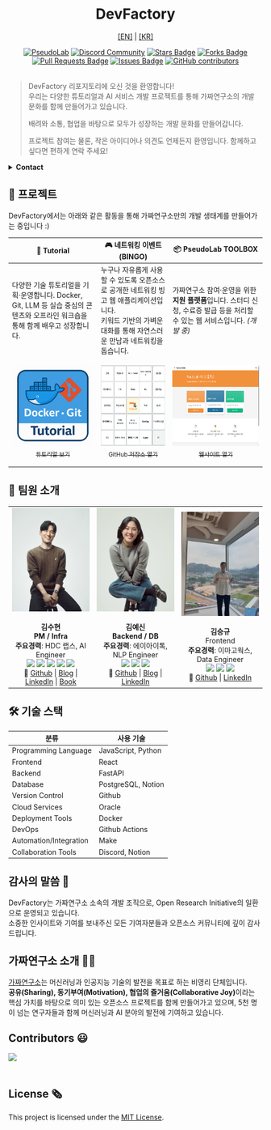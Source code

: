 <h1 align="center"> DevFactory </h1>

<p align="center">
  <a href="./README.en.md">[EN]</a> | <a href="./README.md">[KR]</a>
</p>

<div align="center">
<a href="https://pseudo-lab.com"><img src="https://img.shields.io/badge/PseudoLab-S10-3776AB" alt="PseudoLab"/></a>
<a href="https://discord.gg/EPurkHVtp2"><img src="https://img.shields.io/badge/Discord-BF40BF" alt="Discord Community"/></a>
<a href="https://github.com/Pseudo-Lab/DevFactory/stargazers"><img src="https://img.shields.io/github/stars/Pseudo-Lab/DevFactory" alt="Stars Badge"/></a>
<a href="https://github.com/Pseudo-Lab/DevFactory/network/members"><img src="https://img.shields.io/github/forks/Pseudo-Lab/DevFactory" alt="Forks Badge"/></a>
<a href="https://github.com/Pseudo-Lab/DevFactory/pulls"><img src="https://img.shields.io/github/issues-pr/Pseudo-Lab/DevFactory" alt="Pull Requests Badge"/></a>
<a href="https://github.com/Pseudo-Lab/DevFactory/issues"><img src="https://img.shields.io/github/issues/Pseudo-Lab/DevFactory" alt="Issues Badge"/></a>
<a href="https://github.com/Pseudo-Lab/DevFactory/graphs/contributors"><img alt="GitHub contributors" src="https://img.shields.io/github/contributors/Pseudo-Lab/DevFactory?color=2b9348"></a>
</div>
<br>

<!-- sheilds: https://shields.io/ -->

> DevFactory 리포지토리에 오신 것을 환영합니다!  
> 우리는 다양한 튜토리얼과 AI 서비스 개발 프로젝트를 통해 가짜연구소의 개발 문화를 함께 만들어가고 있습니다.  
>  
> 배려와 소통, 협업을 바탕으로 모두가 성장하는 개발 문화를 만들어갑니다.
>  
> 프로젝트 참여는 물론, 작은 아이디어나 의견도 언제든지 환영입니다. 함께하고 싶다면 편하게 연락 주세요!

<details>
  <summary><b>Contact</b></summary>

  - **GitHub Issues**: [의견 남기기](https://github.com/Pseudo-Lab/DevFactory/issues)
  - **E-mail**: soohyun.dev@gmail.com — Builder: 김수현
</details>

## 🌟 프로젝트  
DevFactory에서는 아래와 같은 활동을 통해 가짜연구소만의 개발 생태계를 만들어가는 중입니다 :)

| 🐳 Tutorial | 🎮 네트워킹 이벤트 (BINGO) | 📦 PseudoLab TOOLBOX |
|--------------------|----------------------------|----------------------|
| 다양한 기술 튜토리얼을 기획·운영합니다. Docker, Git, LLM 등 실습 중심의 콘텐츠와 오프라인 워크숍을 통해 함께 배우고 성장합니다. | 누구나 자유롭게 사용할 수 있도록 오픈소스로 공개한 네트워킹 빙고 웹 애플리케이션입니다.<br>키워드 기반의 가벼운 대화를 통해 자연스러운 만남과 네트워킹을 돕습니다. | 가짜연구소 참여·운영을 위한 **지원 플랫폼**입니다. 스터디 신청, 수료증 발급 등을 처리할 수 있는 웹 서비스입니다. *(개발 중)* |
| <p align="center"><a href="https://pseudo-lab.github.io/DevFactory/intro.html"><img src="docs/imgs/docker-git-tutorial.png" height="160"/><br><sub>튜토리얼 보기</sub></a></p> | <p align="center"><a href="https://github.com/Pseudo-Lab/event-bingo"><img src="docs/imgs/bingo.png" height="160"/><br><sub>GitHub 저장소 열기</sub></a></p> | <p align="center"><a href="https://www.pseudolab-devfactory.com/"><img src="docs/imgs/Toolbox.png" height="160"/><br><sub>웹사이트 열기</sub></a></p> |


## 🧑 팀원 소개

<table>
  <tr>
    <td align="center" width="300px">
      <img src="docs/imgs/members/soohyun.png" width="100%"><br><br>
      <b>김수현</b><br>
      <b>PM / Infra</b><br>
      <b>주요경력</b>: HDC 랩스, AI Engineer<br>
      <img src="https://img.shields.io/badge/Python-3776AB"> 
      <img src="https://img.shields.io/badge/PyTorch-EE4C2C"> 
      <img src="https://img.shields.io/badge/Linux-FCC624?&logoColor=black"/>
      <img src="https://img.shields.io/badge/-CI%2FCD-00A86B">
      <img src="https://img.shields.io/badge/kubernetes-326CE5"><br>
      🔗 <a href="https://github.com/soohyunme">Github</a> | 
      <a href="https://velog.io/@kimsoohyun/posts">Blog</a> | 
      <a href="https://www.linkedin.com/in/soohyun-dev">LinkedIn</a> | 
      <a href="https://search.shopping.naver.com/book/catalog/49530069623?query=%EB%94%B0%EB%9D%BC%ED%95%98%EB%A9%B0%20%EB%B0%B0%EC%9A%B0%EB%8A%94%20mlops%20dev&NaPm=ct%3Dmar57pjk%7Cci%3D07926149f717a4c875317607826c173195ccd48a%7Ctr%3Dboksl%7Csn%3D95694%7Chk%3D6e7ef43a91e627efa7a5800b657df37b8ce0db4d">Book</a>
    </td>
    <td align="center" width="300px">
      <img src="docs/imgs/members/yesin.jpg" width="100%"><br><br>
      <b>김예신</b><br>
      <b>Backend / DB</b><br>
      <b>주요경력</b>: 에이아이톡, NLP Engineer<br>
      <img src="https://img.shields.io/badge/Python-3776AB"> 
      <img src="https://img.shields.io/badge/LangChain-informational?style=flat&logoColor=white&color=2bbc8a">       
      <img src="https://img.shields.io/badge/Django-092E20"><br>
      🔗 <a href="https://github.com/yesinkim">Github</a> |
      <a href="https://velog.io/@bailando/posts">Blog</a> | 
      <a href="https://www.linkedin.com/in/bailando">LinkedIn</a>
    </td>
    <td align="center" width="300px">
      <img src="docs/imgs/members/seungkyu.jpg" width="100%"><br><br>
      <b>김승규</b><br>
      Frontend<br>
      <b>주요경력</b>: 이마고웍스, Data Engineer<br>
      <img src="https://img.shields.io/badge/React-61DAFB?logoColor=white">
      <img src="https://img.shields.io/badge/Python-3776AB"> 
      <img src="https://img.shields.io/badge/BigQuery-blue"><br>
      🔗 <a href="https://github.com/ed-kyu">Github</a> |
      <a href="https://www.linkedin.com/in/seungkyu-kim-9088a21b1/">LinkedIn</a>
    </td>
  </tr>
</table>

## 🛠️ 기술 스택
| 분류                    | 사용 기술 | 
| ----------------------- | --------- |
| Programming Language    | JavaScript, Python |
| Frontend                | React | 
| Backend                 | FastAPI | 
| Database                | PostgreSQL, Notion  | 
| Version Control         | Github  | 
| Cloud Services          | Oracle  | 
| Deployment Tools        | Docker  | 
| DevOps                  | Github Actions | 
| Automation/Integration  | Make |
| Collaboration Tools     | Discord, Notion | 

## 감사의 말씀 🙏
DevFactory는 가짜연구소 소속의 개발 조직으로, Open Research Initiative의 일환으로 운영되고 있습니다. <BR>
소중한 인사이트와 기여를 보내주신 모든 기여자분들과 오픈소스 커뮤니티에 깊이 감사드립니다.

## 가짜연구소 소개 👋🏼

[가짜연구소](https://pseudo-lab.com/)는 머신러닝과 인공지능 기술의 발전을 목표로 하는 비영리 단체입니다.<BR>
<b>공유(Sharing), 동기부여(Motivation), 협업의 즐거움(Collaborative Joy)</b>이라는 핵심 가치를 바탕으로 의미 있는 오픈소스 프로젝트를 함께 만들어가고 있으며, 5천 명이 넘는 연구자들과 함께 머신러닝과 AI 분야의 발전에 기여하고 있습니다.

<h2>Contributors 😃</h2>
<a href="https://github.com/Pseudo-Lab/DevFactory/graphs/contributors">
  <img src="https://contrib.rocks/image?repo=Pseudo-Lab/DevFactory" />
</a>
<br><br>

<h2>License 🗞</h2>

This project is licensed under the [MIT License](https://opensource.org/licenses/MIT).
